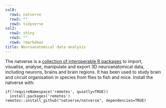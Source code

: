 ```yaml
---
col0:
  row1: natverse
  row2: ""
  row3: tidyverse
col2:
  row2: shiny
  row3: ""
  row4: rmarkdown
title: Neuroanatomical data analysis
---
```


The natverse is a [collection of interoperable R packages](/packages) to import, visualise, analyse, manipulate and export 3D neuroanatomical data, including neurons, brains and brain regions. It has been used to study brain and circuit organisation in species from flies to fish and mice. Install the natverse with:
```
if(!requireNamespace('remotes', quietly=TRUE))
  install.packages('remotes')
remotes::install_github("natverse/natverse", dependencies=TRUE)
```
